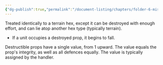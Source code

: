 ```yaml
---
{"dg-publish":true,"permalink":"/document-listing/chapters/folder-6-mission-gameplay/map-folder/hexes-folder/prop/"}
---
```


Treated identically to a terrain hex, except it can be destroyed with enough effort, and can lie atop another hex type (typically terrain). 
- If a unit occupies a destroyed prop, it begins to fall.

Destructible props have a single value, from 1 upward. The value equals the prop's integrity, as well as all defences equally. The value is typically assigned by the handler.